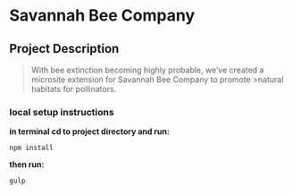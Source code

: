 # Savannah Bee Company

## Project Description
>With bee extinction becoming highly probable, we’ve created a microsite extension for Savannah Bee Company to promote >natural habitats for pollinators.

### local setup instructions

__in terminal cd to project directory and run:__

```
npm install
```

__then run:__

```
gulp
```
